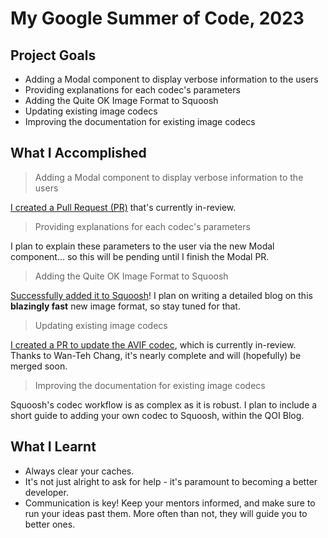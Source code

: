 # My Google Summer of Code, 2023

## Project Goals

* Adding a Modal component to display verbose information to the users
* Providing explanations for each codec's parameters
* Adding the Quite OK Image Format to Squoosh
* Updating existing image codecs
* Improving the documentation for existing image codecs

## What I Accomplished

> Adding a Modal component to display verbose information to the users

[I created a Pull Request (PR)](https://github.com/GoogleChromeLabs/squoosh/pull/1369) that's currently in-review. 

> Providing explanations for each codec's parameters

I plan to explain these parameters to the user via the new Modal component... so this will be pending until I finish the Modal PR.

> Adding the Quite OK Image Format to Squoosh

[Successfully added it to Squoosh](https://github.com/GoogleChromeLabs/squoosh/pull/1384)! I plan on writing a detailed blog on this **blazingly fast** new image format, so stay tuned for that.

> Updating existing image codecs

[I created a PR to update the AVIF codec](https://github.com/GoogleChromeLabs/squoosh/pull/1381), which is currently in-review. Thanks to Wan-Teh Chang, it's nearly complete and will (hopefully) be merged soon.

> Improving the documentation for existing image codecs

Squoosh's codec workflow is as complex as it is robust. I plan to include a short guide to adding your own codec to Squoosh, within the QOI Blog.

## What I Learnt

* Always clear your caches.
* It's not just alright to ask for help - it's paramount to becoming a better developer.
* Communication is key! Keep your mentors informed, and make sure to run your ideas past them. More often than not, they will guide you to better ones.
